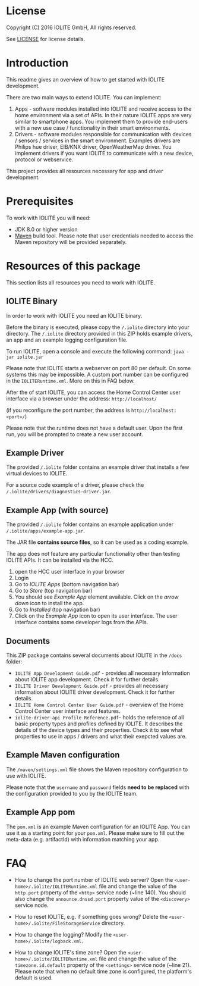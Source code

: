 # License

Copyright (C) 2016 IOLITE GmbH, All rights reserved.

See [LICENSE](LICENSE) for license details.

# Introduction

This readme gives an overview of how to get started with IOLITE development.

There are two main ways to extend IOLITE. You can implement:
1. Apps - software modules installed into IOLITE and receive access to the home
  environment via a set of APIs. In their nature IOLITE apps are very similar to
  smartphone apps. You implement them to provide end-users with a new use case /
  functionality in their smart environments.
2. Drivers - software modules responsible for communication with devices /
  sensors / services in the smart environment. Examples drivers are Philips hue
  driver, EIB/KNX driver, OpenWeatherMap driver. You implement drivers if you
  want IOLITE to communicate with a new device, protocol or webservice.

This project provides all resources necessary for app and driver development.
  
# Prerequisites

To work with IOLITE you will need:
* JDK 8.0 or higher version
* [Maven](https://maven.apache.org) build tool. Please note that user credentials needed to access the Maven repository will be provided separately.

# Resources of this package
This section lists all resources you need to work with IOLITE.

## IOLITE Binary
In order to work with IOLITE you need an IOLITE binary.

Before the binary is executed, please copy the `/.iolite` directory into your
<user-home> directory. The `/.iolite` directory provided in this ZIP holds example
drivers, an app and an example logging configuration file.

To run IOLITE, open a console and execute the following command:
`java -jar iolite.jar`

Please note that IOLITE starts a webserver on port 80 per default. On some
systems this may be impossible. A custom port number can be configured in the
`IOLITERuntime.xml`. More on this in FAQ below.

After the of start IOLITE, you can access the Home Control Center user interface
via a browser under the address:
`http://localhost/`

(if you reconfigure the port number, the address is `http://localhost:<port>/`)

Please note that the runtime does not have a default user. Upon the first run, you will
be prompted to create a new user account.

## Example Driver
The provided `/.iolite` folder contains an example driver that installs a few
virtual devices to IOLITE.

For a source code example of a driver, please check the `/.iolite/drivers/diagnostics-driver.jar`.  

## Example App (with source)
The provided `/.iolite` folder contains an example application under
`/.iolite/apps/example-app.jar`.

The JAR file **contains source files**, so it can be used as a coding example.

The app does not feature any particular functionality other than testing IOLITE
APIs. It can be installed via the HCC.
1. open the HCC user interface in your browser
2. Login
3. Go to _IOLITE Apps_ (bottom navigation bar)
4. Go to _Store_ (top navigation bar)
5. You should see _Example App_ element available. Click on the _arrow down_ icon to install the app.
6. Go to _Installed_ (top navigation bar)
7. Click on the _Example App_ icon to open its user interface. The user interface contains some developer logs from the APIs.

## Documents
This ZIP package contains several documents about IOLITE in the `/docs` folder:
* `IOLITE App Development Guide.pdf` - provides all necessary information about
  IOLITE app development. Check it for further details.
* `IOLITE Driver Development Guide.pdf` - provides all necessary information
  about IOLITE driver development. Check it for further details.
* `IOLITE Home Control Center User Guide.pdf` - overview of the Home Control
  Center user interface and features.
* `iolite-driver-api Profile Reference.pdf`- holds the reference of all basic
  property types and profiles defined by IOLITE. It describes the details of the device
  types and their properties. Check it to see what properties to use in apps / drivers
  and what their exepcted values are.

## Example Maven configuration
The `/maven/settings.xml` file shows the Maven repository configuration to use with IOLITE.

Please note that the `username` and `password` fields **need to be replaced** with the
configuration provided to you by the IOLITE team.

## Example App pom
The `pom.xml` is an example Maven configuration for an IOLITE App. You can use
it as a starting point for your `pom.xml`. Please make sure to fill out the
meta-data (e.g. artifactId) with information matching your app.

# FAQ

* How to change the port number of IOLITE web server?
  Open the `<user-home>/.iolite/IOLITERuntime.xml` file and change the value of 
  the `http.port` property of the `<http>` service node (~line 140). You should
  also change the `announce.dnssd.port` property value of the `<discovery>`
  service node.
  
* How to reset IOLITE, e.g. if something goes wrong?
  Delete the `<user-home>/.iolite/FileStorageService` directory.
  
* How to change the logging?
  Modify the `<user-home>/.iolite/logback.xml`.
  
* How to change IOLITE's time zone?
  Open the `<user-home>/.iolite/IOLITERuntime.xml` file and change the value of 
  the `timezone.id.default` property of the `<settings>` service node (~line 21).
  Please note that when no default time zone is configured, the platform's default
  is used.